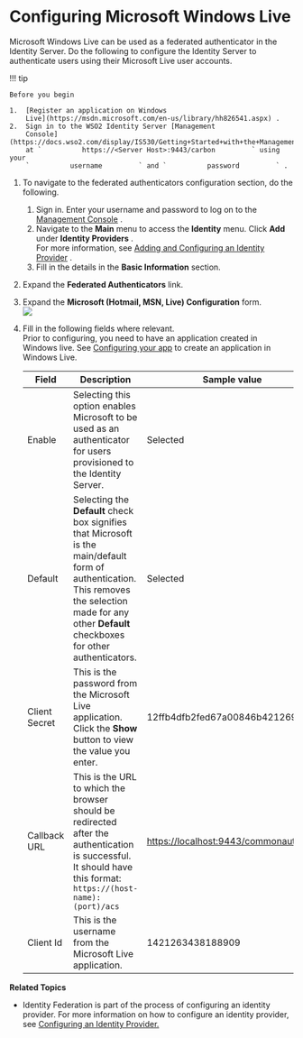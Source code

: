 # Configuring Microsoft Windows Live

Microsoft Windows Live can be used as a federated authenticator in the
Identity Server. Do the following to configure the Identity Server to
authenticate users using their Microsoft Live user accounts.

!!! tip
    
    Before you begin
    
    1.  [Register an application on Windows
        Live](https://msdn.microsoft.com/en-us/library/hh826541.aspx) .
    2.  Sign in to the WSO2 Identity Server [Management
        Console](https://docs.wso2.com/display/IS530/Getting+Started+with+the+Management+Console)
        at `          https://<Server Host>:9443/carbon         ` using your
        `          username         ` and `          password         ` .
    

1.  To navigate to the federated authenticators configuration section,
    do the following.
    1.  Sign in. Enter your username and password to log on to the
        [Management
        Console](https://docs.wso2.com/display/IS580/Getting+Started+with+the+Management+Console)
        .
    2.  Navigate to the **Main** menu to access the **Identity** menu.
        Click **Add** under **Identity Providers** .  
        For more information, see [Adding and Configuring an Identity
        Provider](https://docs.wso2.com/display/IS580/Adding+and+Configuring+an+Identity+Provider)
        .
    3.  Fill in the details in the **Basic Information** section.

2.  Expand the **Federated Authenticators** link.
3.  Expand the **Microsoft (Hotmail, MSN, Live) Configuration** form.  
    ![](attachments/103330975/103330976.png)
4.  Fill in the following fields where relevant.  
    Prior to configuring, you need to have an application created in
    Windows live. See [Configuring your
    app](https://msdn.microsoft.com/en-us/library/hh826541.aspx) to
    create an application in Windows Live.

    | Field         | Description                                                                                                                                                                                                                | Sample value                                                                                                                                                     |
    |---------------|----------------------------------------------------------------------------------------------------------------------------------------------------------------------------------------------------------------------------|------------------------------------------------------------------------------------------------------------------------------------------------------------------|
    | Enable        | Selecting this option enables Microsoft to be used as an authenticator for users provisioned to the Identity Server.                                                                                                       | Selected                                                                                                                                                         |
    | Default       | Selecting the **Default** check box signifies that Microsoft is the main/default form of authentication. This removes the selection made for any other **Default** checkboxes for other authenticators.                    | Selected                                                                                                                                                         |
    | Client Secret | This is the password from the Microsoft Live application. Click the **Show** button to view the value you enter.                                                                                                           | 12ffb4dfb2fed67a00846b42126991f8                                                                                                                                 |
    | Callback URL  | This is the URL to which the browser should be redirected after the authentication is successful. It should have this format: `                               https://(host-name):(port)/acs                             ` | [https://localhost:9443/commonauth](https://www.google.com/url?q=https%3A%2F%2Flocalhost%3A9443%2Fcommonauth&sa=D&sntz=1&usg=AFQjCNG7dB10sZ-F07Du9Q5fT-mVDMfobg) |
    | Client Id     | This is the username from the Microsoft Live application.                                                                                                                                                                  | 1421263438188909                                                                                                                                                 |

**Related Topics**

-   Identity Federation is part of the process of configuring an
    identity provider. For more information on how to configure an
    identity provider, see [Configuring an Identity
    Provider.](_Adding_and_Configuring_an_Identity_Provider_)
